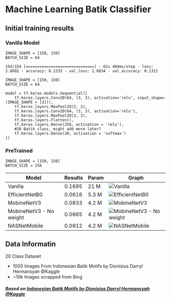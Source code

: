 # Machine Learning Batik Classifier

## Initial training results

### Vanilla Model
```
IMAGE_SHAPE = [150, 150]
BATCH_SIZE = 64

154/154 [==============================] - 62s 404ms/step - loss: 2.8602 - accuracy: 0.1233 - val_loss: 2.8834 - val_accuracy: 0.1311

IMAGE_SHAPE = [150, 150]
BATCH_SIZE = 64

model = tf.keras.models.Sequential([
    tf.keras.layers.Conv2D(64, (3, 3), activation='relu', input_shape=(IMAGE_SHAPE + [3])),
    tf.keras.layers.MaxPool2D(2, 2),
    tf.keras.layers.Conv2D(64, (3, 3), activation='relu'),
    tf.keras.layers.MaxPool2D(2, 2),
    tf.keras.layers.Flatten(),
    tf.keras.layers.Dense(256, activation = 'relu'),
    #20 Batik class, might add more later?
    tf.keras.layers.Dense(20, activation = 'softmax')
])
```
### PreTrained
```
IMAGE_SHAPE = [150, 150]
BATCH_SIZE = 256
```

| Model | Results | Param | Graph |
| ----- | ------- | ----- | ---- |
| Vanilla | 0.1695 | 21 M | ![Vanilla](https://i.imgur.com/wU68sUo.png "Vanilla") |
| EfficientNetB0 | 0.0616 | 5.3 M | ![EfficientNetB0](https://i.imgur.com/SufIBPg.png "Vanilla") |
| MobineNetV3 | 0.0833 | 4.2 M | ![MobineNetV3](https://i.imgur.com/Ey1R0Sm.png "MobineNetV3") |
| MobineNetV3 - No weight | 0.0665 | 4.2 M | ![MobineNetV3 - No weight](https://i.imgur.com/Mf4TcId.png "MobineNetV3 - No weight") |
| NASNetMobile | 0.0912 | 4.2 M | ![NASNetMobile](https://i.imgur.com/1ahcaaI.png "NASNetMobile") |

## Data Informatin
20 Class Dataset
- 1000 Images From Indonesian Batik Motifs by Dionisius Darryl Hermansyah @Kaggle
- ~10k Images scrapped from Bing

##### Based on [Indonesian Batik Motifs by Dionisius Darryl Hermansyah @Kaggle](https://www.kaggle.com/dionisiusdh/indonesian-batik-motifs)

